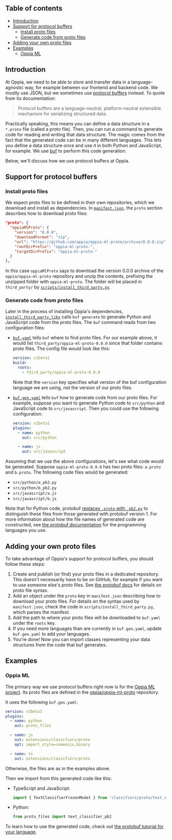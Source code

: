 ## Table of contents

* [Introduction](#introduction)
* [Support for protocol buffers](#support-for-protocol-buffers)
  * [Install proto files](#install-proto-files)
  * [Generate code from proto files](#generate-code-from-proto-files)
* [Adding your own proto files](#adding-your-own-proto-files)
* [Examples](#examples)
  * [Oppia ML](#oppia-ml)

## Introduction

At Oppia, we need to be able to store and transfer data in a language-agnostic way, for example between our frontend and backend code. We mostly use JSON, but we sometimes use [protocol buffers](https://developers.google.com/protocol-buffers/) instead. To quote from its documentation:

> Protocol buffers are a language-neutral, platform-neutral extensible mechanism for serializing structured data.

Practically speaking, this means you can define a data structure in a `*.proto` file (called a proto file). Then, you can run a command to generate code for reading and writing that data structure. The magic comes from the fact that the generated code can be in many different languages. This lets you define a data structure once and use it in both Python and JavaScript, for example. We use [buf](https://docs.buf.build) to perform this code generation.

Below, we'll discuss how we use protocol buffers at Oppia.

## Support for protocol buffers

### Install proto files

We expect proto files to be defined in their own repositories, which we download and install as dependencies. In [`manifest.json`](https://github.com/oppia/oppia/blob/develop/manifest.json), the `proto` section describes how to download proto files:

```json
"proto": {
  "oppiaMlProto": {
    "version": "0.0.0",
    "downloadFormat": "zip",
    "url": "https://github.com/oppia/oppia-ml-proto/archive/0.0.0.zip",
    "rootDirPrefix": "oppia-ml-proto-",
    "targetDirPrefix": "oppia-ml-proto-"
  }
},
```

In this case `oppiaMlProto` says to download the version 0.0.0 archive of the `oppia/oppia-ml-proto` repository and unzip the contents, prefixing the unzipped folder with `oppia-ml-proto`. The folder will be placed in `third_party/` by [`scripts/install_third_party.py`](https://github.com/oppia/oppia/blob/develop/scripts/install_third_party.py).

### Generate code from proto files

Later in the process of installing Oppia's dependencies, [`install_third_party_libs`](https://github.com/oppia/oppia/blob/develop/scripts/install_third_party_libs.py) calls `buf generate` to generate Python and JavaScript code from the proto files. The `buf` command reads from two configuration files:

* [`buf.yaml`](https://github.com/oppia/oppia/blob/develop/buf.yaml) tells `buf` where to find proto files. For our example above, it would list `third_party/oppia-ml-proto-0.0.0` since that folder contains proto files. The config file would look like this:

  ```yaml
  version: v1beta1
  build:
    roots:
      - third_party/oppia-ml-proto-0.0.0
  ```

  Note that the `version` key specifies what version of the buf configuration language we are using, _not_ the version of our proto files.

* [`buf.gen.yaml`](https://github.com/oppia/oppia/blob/develop/buf.gen.yaml) tells `buf` how to generate code from our proto files. For example, suppose you want to generate Python code to `src/python` and JavaScript code to `src/javascript`. Then you could use the following configuration:

  ```yaml
  version: v1beta1
  plugins:
    - name: python
      out: src/python

    - name: js
      out: src/javascript
  ```

Assuming that we use the above configurations, let's see what code would be generated. Suppose `oppia-ml-proto-0.0.0` has two proto files: `a.proto` and `b.proto`. The following code files would be generated:

* `src/python/a_pb2.py`
* `src/python/b_pb2.py`
* `src/javascript/a.js`
* `src/javascript/b.js`

Note that for Python code, protobuf [replaces `.proto` with `_pb2.py`](https://developers.google.com/protocol-buffers/docs/reference/python-generated#invocation) to distinguish these files from those generated with protobuf version 1. For more information about how the file names of generated code are constructed, see [the protobuf documentation](https://developers.google.com/protocol-buffers/docs/reference/overview) for the programming languages you use.

## Adding your own proto files

To take advantage of Oppia's support for protocol buffers, you should follow these steps:

1. Create and publish (or find) your proto files in a dedicated repository. This doesn't necessarily have to be on GitHub, for example if you want to use someone else's proto files. See [the protobuf docs](https://developers.google.com/protocol-buffers/docs/proto3) for details on proto file syntax.
2. Add an object under the `proto` key in `manifest.json` describing how to download your proto files. For details on the syntax used by `manifest.json`, check the code in `scripts/install_third_party.py`, which parses the manifest.
3. Add the path to where your proto files will be downloaded to `buf.yaml` under the `roots` key.
4. If you need more languages than are currently in `buf.gen.yaml`, update `buf.gen.yaml` to add your languages.
5. You're done! Now you can import classes representing your data structures from the code that buf generates.

## Examples

### Oppia ML

The primary way we use protocol buffers right now is for the [Oppia ML project](https://github.com/oppia/oppia-ml). Its proto files are defined in the [oppia/oppia-ml-proto](https://github.com/oppia/oppia-ml-proto) repository.

It uses the following `buf.gen.yaml`:

```yaml
version: v1beta1
plugins:
  - name: python
    out: proto_files

  - name: js
    out: extensions/classifiers/proto
    opt: import_style=commonjs,binary

  - name: ts
    out: extensions/classifiers/proto
```

Otherwise, the files are as in the examples above.

Then we import from this generated code like this:

* TypeScript and JavaScript:

  ```ts
  import { TextClassifierFrozenModel } from 'classifiers/proto/text_classifier';
  ```

* Python:

  ```python
  from proto_files import text_classifier_pb2
  ```

To learn how to use the generated code, check out [the protobuf tutorial for your language](https://developers.google.com/protocol-buffers/docs/tutorials).
